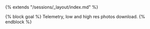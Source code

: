 {% extends "/sessions/_layout/index.md" %}

{% block goal %}
Telemetry, low and high res photos download.
{% endblock %}
